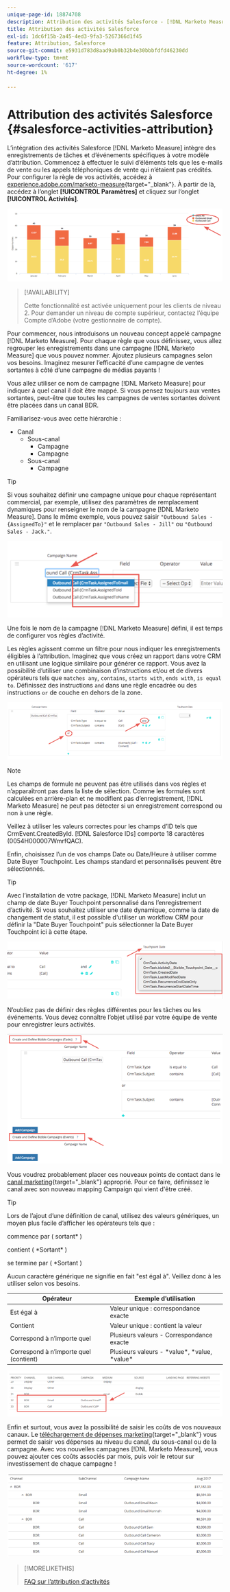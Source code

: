 ```yaml
---
unique-page-id: 18874708
description: Attribution des activités Salesforce - [!DNL Marketo Measure]
title: Attribution des activités Salesforce
exl-id: 1dc6f15b-2a45-4ed3-9fa3-5267366d1f45
feature: Attribution, Salesforce
source-git-commit: e5931d783d8aad9ab0b32b4e30bbbfdfd46230dd
workflow-type: tm+mt
source-wordcount: '617'
ht-degree: 1%

---
```


# Attribution des activités Salesforce {#salesforce-activities-attribution}

L’intégration des activités Salesforce [!DNL Marketo Measure] intègre des enregistrements de tâches et d’événements spécifiques à votre modèle d’attribution. Commencez à effectuer le suivi d’éléments tels que les e-mails de vente ou les appels téléphoniques de vente qui n’étaient pas crédités. Pour configurer la règle de vos activités, accédez à [experience.adobe.com/marketo-measure](https://experience.adobe.com/marketo-measure){target="_blank"}. À partir de là, accédez à l’onglet **[!UICONTROL Paramètres]** et cliquez sur l’onglet **[!UICONTROL Activités]**.

![](assets/1.png)

>[!AVAILABILITY]
>
>Cette fonctionnalité est activée uniquement pour les clients de niveau 2. Pour demander un niveau de compte supérieur, contactez l’équipe Compte d’Adobe (votre gestionnaire de compte).

Pour commencer, nous introduisons un nouveau concept appelé campagne [!DNL Marketo Measure]. Pour chaque règle que vous définissez, vous allez regrouper les enregistrements dans une campagne [!DNL Marketo Measure] que vous pouvez nommer. Ajoutez plusieurs campagnes selon vos besoins. Imaginez mesurer l’efficacité d’une campagne de ventes sortantes à côté d’une campagne de médias payants !

Vous allez utiliser ce nom de campagne [!DNL Marketo Measure] pour indiquer à quel canal il doit être mappé. Si vous pensez toujours aux ventes sortantes, peut-être que toutes les campagnes de ventes sortantes doivent être placées dans un canal BDR.

Familiarisez-vous avec cette hiérarchie :

* Canal
   * Sous-canal
      * Campagne
      * Campagne
   * Sous-canal
      * Campagne

>[!TIP]
>
>Si vous souhaitez définir une campagne unique pour chaque représentant commercial, par exemple, utilisez des paramètres de remplacement dynamiques pour renseigner le nom de la campagne [!DNL Marketo Measure]. Dans le même exemple, vous pouvez saisir `"Outbound Sales - {AssignedTo}"` et le remplacer par `"Outbound Sales - Jill"` ou `"Outbound Sales - Jack."`.

![](assets/2.png)

Une fois le nom de la campagne [!DNL Marketo Measure] défini, il est temps de configurer vos règles d’activité.

Les règles agissent comme un filtre pour nous indiquer les enregistrements éligibles à l’attribution. Imaginez que vous créez un rapport dans votre CRM en utilisant une logique similaire pour générer ce rapport. Vous avez la possibilité d’utiliser une combinaison d’instructions et/ou et de divers opérateurs tels que `matches any`, `contains`, `starts with`, `ends with`, `is equal to`. Définissez des instructions `and` dans une règle encadrée ou des instructions `or` de couche en dehors de la zone.

![](assets/3.png)

>[!NOTE]
>
>Les champs de formule ne peuvent pas être utilisés dans vos règles et n’apparaîtront pas dans la liste de sélection. Comme les formules sont calculées en arrière-plan et ne modifient pas d’enregistrement, [!DNL Marketo Measure] ne peut pas détecter si un enregistrement correspond ou non à une règle.
>
>Veillez à utiliser les valeurs correctes pour les champs d’ID tels que CrmEvent.CreatedById. [!DNL Salesforce IDs] comporte 18 caractères (0054H000007WmrfQAC).

Enfin, choisissez l’un de vos champs Date ou Date/Heure à utiliser comme Date Buyer Touchpoint. Les champs standard et personnalisés peuvent être sélectionnés.

>[!TIP]
>
>Avec l’installation de votre package, [!DNL Marketo Measure] inclut un champ de date Buyer Touchpoint personnalisé dans l’enregistrement d’activité. Si vous souhaitez utiliser une date dynamique, comme la date de changement de statut, il est possible d&#39;utiliser un workflow CRM pour définir la &quot;Date Buyer Touchpoint&quot; puis sélectionner la Date Buyer Touchpoint ici à cette étape.

![](assets/4.png)

N’oubliez pas de définir des règles différentes pour les tâches ou les événements. Vous devez connaître l’objet utilisé par votre équipe de vente pour enregistrer leurs activités.

![](assets/5.png)

Vous voudrez probablement placer ces nouveaux points de contact dans le [canal marketing](https://experience.adobe.com/#/marketo-measure/MyAccount/Business?busView=false&amp;id=10#/!/MyAccount/Business/Account.Settings.SettingsHome?tab=Channels.Online%20Channels){target="_blank"} approprié. Pour ce faire, définissez le canal avec son nouveau mapping Campaign qui vient d&#39;être créé.

>[!TIP]
>
>Lors de l’ajout d’une définition de canal, utilisez des valeurs génériques, un moyen plus facile d’afficher les opérateurs tels que :
>
>commence par ( sortant&#42; )
>
>contient ( &#42;Sortant&#42; )
>
>se termine par ( &#42;Sortant )
>
>Aucun caractère générique ne signifie en fait &quot;est égal à&quot;. Veillez donc à les utiliser selon vos besoins.

| **Opérateur** | **Exemple d’utilisation** |
|---|---|
| Est égal à | Valeur unique : correspondance exacte |
| Contient | Valeur unique : contient la valeur |
| Correspond à n’importe quel | Plusieurs valeurs - Correspondance exacte |
| Correspond à n’importe quel (contient) | Plusieurs valeurs - &#42;value&#42;, &#42;value, &#42;value&#42; |

![](assets/6.png)

Enfin et surtout, vous avez la possibilité de saisir les coûts de vos nouveaux canaux. Le [téléchargement de dépenses marketing](https://experience.adobe.com/#/marketo-measure/MyAccount/Business?busView=false&amp;id=10#/!/MyAccount/Business/Account.Settings.SettingsHome?tab=Reporting.Marketing%20Spend){target="_blank"} vous permet de saisir vos dépenses au niveau du canal, du sous-canal ou de la campagne. Avec vos nouvelles campagnes [!DNL Marketo Measure], vous pouvez ajouter ces coûts associés par mois, puis voir le retour sur investissement de chaque campagne !

![](assets/7.png)

>[!MORELIKETHIS]
>
>[FAQ sur l’attribution d’activités](/help/advanced-marketo-measure-features/activities-attribution/activities-attribution-faq.md)
